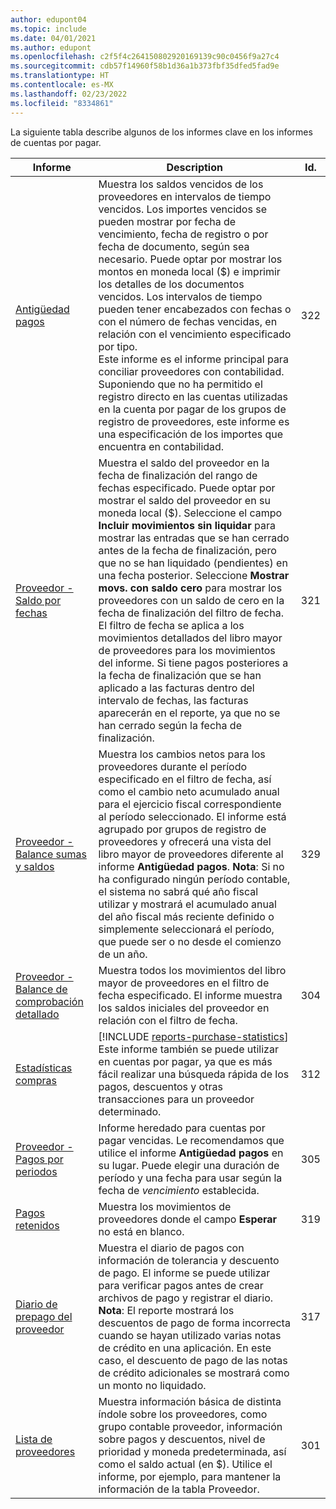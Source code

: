 ```yaml
---
author: edupont04
ms.topic: include
ms.date: 04/01/2021
ms.author: edupont
ms.openlocfilehash: c2f5f4c264150802920169139c90c0456f9a27c4
ms.sourcegitcommit: cdb57f14960f58b1d36a1b373fbf35dfed5fad9e
ms.translationtype: HT
ms.contentlocale: es-MX
ms.lasthandoff: 02/23/2022
ms.locfileid: "8334861"
---
```

La siguiente tabla describe algunos de los informes clave en los informes de cuentas por pagar.

| Informe | Description | Id. | 
|--|--|--|
| [Antigüedad pagos](https://businesscentral.dynamics.com?report=322) |Muestra los saldos vencidos de los proveedores en intervalos de tiempo vencidos. Los importes vencidos se pueden mostrar por fecha de vencimiento, fecha de registro o por fecha de documento, según sea necesario. Puede optar por mostrar los montos en moneda local ($) e imprimir los detalles de los documentos vencidos. Los intervalos de tiempo pueden tener encabezados con fechas o con el número de fechas vencidas, en relación con el vencimiento especificado por tipo.<br>Este informe es el informe principal para conciliar proveedores con contabilidad. Suponiendo que no ha permitido el registro directo en las cuentas utilizadas en la cuenta por pagar de los grupos de registro de proveedores, este informe es una especificación de los importes que encuentra en contabilidad.| 322|
| [Proveedor - Saldo por fechas](https://businesscentral.dynamics.com?report=321) | Muestra el saldo del proveedor en la fecha de finalización del rango de fechas especificado. Puede optar por mostrar el saldo del proveedor en su moneda local ($). Seleccione el campo **Incluir movimientos sin liquidar** para mostrar las entradas que se han cerrado antes de la fecha de finalización, pero que no se han liquidado (pendientes) en una fecha posterior. Seleccione **Mostrar movs. con saldo cero** para mostrar los proveedores con un saldo de cero en la fecha de finalización del filtro de fecha. El filtro de fecha se aplica a los movimientos detallados del libro mayor de proveedores para los movimientos del informe. Si tiene pagos posteriores a la fecha de finalización que se han aplicado a las facturas dentro del intervalo de fechas, las facturas aparecerán en el reporte, ya que no se han cerrado según la fecha de finalización. | 321 |
| [Proveedor - Balance sumas y saldos](https://businesscentral.dynamics.com?report=329) | Muestra los cambios netos para los proveedores durante el período especificado en el filtro de fecha, así como el cambio neto acumulado anual para el ejercicio fiscal correspondiente al período seleccionado. El informe está agrupado por grupos de registro de proveedores y ofrecerá una vista del libro mayor de proveedores diferente al informe **Antigüedad pagos**. **Nota**: Si no ha configurado ningún período contable, el sistema no sabrá qué año fiscal utilizar y mostrará el acumulado anual del año fiscal más reciente definido o simplemente seleccionará el período, que puede ser o no desde el comienzo de un año.|329 | 
| [Proveedor - Balance de comprobación detallado](https://businesscentral.dynamics.com?report=304) | Muestra todos los movimientos del libro mayor de proveedores en el filtro de fecha especificado. El informe muestra los saldos iniciales del proveedor en relación con el filtro de fecha. | 304 | 
| [Estadísticas compras](https://businesscentral.dynamics.com?report=312) |[!INCLUDE [reports-purchase-statistics](reports-purchase-statistics.md)]<br>Este informe también se puede utilizar en cuentas por pagar, ya que es más fácil realizar una búsqueda rápida de los pagos, descuentos y otras transacciones para un proveedor determinado.| 312 |
| [Proveedor - Pagos por periodos](https://businesscentral.dynamics.com?report=305)| Informe heredado para cuentas por pagar vencidas. Le recomendamos que utilice el informe **Antigüedad pagos** en su lugar. Puede elegir una duración de período y una fecha para usar según la fecha de *vencimiento* establecida.|305| 
| [Pagos retenidos](https://businesscentral.dynamics.com?report=319)| Muestra los movimientos de proveedores donde el campo **Esperar** no está en blanco.| 319 |
| [Diario de prepago del proveedor](https://businesscentral.dynamics.com?report=317)|Muestra el diario de pagos con información de tolerancia y descuento de pago. El informe se puede utilizar para verificar pagos antes de crear archivos de pago y registrar el diario. **Nota**: El reporte mostrará los descuentos de pago de forma incorrecta cuando se hayan utilizado varias notas de crédito en una aplicación. En este caso, el descuento de pago de las notas de crédito adicionales se mostrará como un monto no liquidado.| 317 |
| [Lista de proveedores](https://businesscentral.dynamics.com?report=301)|Muestra información básica de distinta índole sobre los proveedores, como grupo contable proveedor, información sobre pagos y descuentos, nivel de prioridad y moneda predeterminada, así como el saldo actual (en $). Utilice el informe, por ejemplo, para mantener la información de la tabla Proveedor.|301|